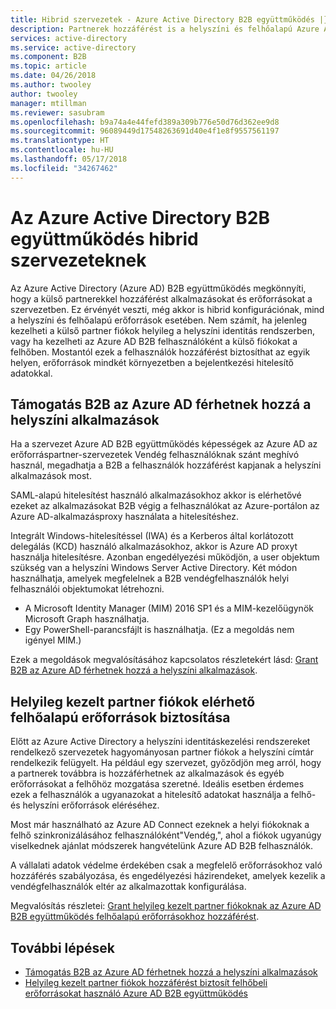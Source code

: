 ```yaml
---
title: Hibrid szervezetek - Azure Active Directory B2B együttműködés |} Microsoft Docs
description: Partnerek hozzáférést is a helyszíni és felhőalapú Azure AD B2B együttműködés erőforrásokhoz.
services: active-directory
ms.service: active-directory
ms.component: B2B
ms.topic: article
ms.date: 04/26/2018
ms.author: twooley
author: twooley
manager: mtillman
ms.reviewer: sasubram
ms.openlocfilehash: b9a74a4e44fefd389a309b776e50d76d362ee9d8
ms.sourcegitcommit: 96089449d17548263691d40e4f1e8f9557561197
ms.translationtype: HT
ms.contentlocale: hu-HU
ms.lasthandoff: 05/17/2018
ms.locfileid: "34267462"
---
```

# <a name="azure-active-directory-b2b-collaboration-for-hybrid-organizations"></a>Az Azure Active Directory B2B együttműködés hibrid szervezeteknek

Az Azure Active Directory (Azure AD) B2B együttműködés megkönnyíti, hogy a külső partnerekkel hozzáférést alkalmazásokat és erőforrásokat a szervezetben. Ez érvényét veszti, még akkor is hibrid konfigurációnak, mind a helyszíni és felhőalapú erőforrások esetében. Nem számít, ha jelenleg kezelheti a külső partner fiókok helyileg a helyszíni identitás rendszerben, vagy ha kezelheti az Azure AD B2B felhasználóként a külső fiókokat a felhőben. Mostantól ezek a felhasználók hozzáférést biztosíthat az egyik helyen, erőforrások mindkét környezetben a bejelentkezési hitelesítő adatokkal.

## <a name="grant-b2b-users-in-azure-ad-access-to-your-on-premises-apps"></a>Támogatás B2B az Azure AD férhetnek hozzá a helyszíni alkalmazások

Ha a szervezet Azure AD B2B együttműködés képességek az Azure AD az erőforráspartner-szervezetek Vendég felhasználóknak szánt meghívó használ, megadhatja a B2B a felhasználók hozzáférést kapjanak a helyszíni alkalmazások most.

SAML-alapú hitelesítést használó alkalmazásokhoz akkor is elérhetővé ezeket az alkalmazásokat B2B végig a felhasználókat az Azure-portálon az Azure AD-alkalmazásproxy használata a hitelesítéshez.

Integrált Windows-hitelesítéssel (IWA) és a Kerberos által korlátozott delegálás (KCD) használó alkalmazásokhoz, akkor is Azure AD proxyt használja hitelesítésre. Azonban engedélyezési működjön, a user objektum szükség van a helyszíni Windows Server Active Directory. Két módon használhatja, amelyek megfelelnek a B2B vendégfelhasználók helyi felhasználói objektumokat létrehozni.

- A Microsoft Identity Manager (MIM) 2016 SP1 és a MIM-kezelőügynök Microsoft Graph használhatja.
- Egy PowerShell-parancsfájlt is használhatja. (Ez a megoldás nem igényel MIM.)

Ezek a megoldások megvalósításához kapcsolatos részletekért lásd: [Grant B2B az Azure AD férhetnek hozzá a helyszíni alkalmazások](hybrid-cloud-to-on-premises.md).

## <a name="grant-locally-managed-partner-accounts-access-to-cloud-resources"></a>Helyileg kezelt partner fiókok elérhető felhőalapú erőforrások biztosítása

Előtt az Azure Active Directory a helyszíni identitáskezelési rendszereket rendelkező szervezetek hagyományosan partner fiókok a helyszíni címtár rendelkezik felügyelt. Ha például egy szervezet, győződjön meg arról, hogy a partnerek továbbra is hozzáférhetnek az alkalmazások és egyéb erőforrásokat a felhőhöz mozgatása szeretné. Ideális esetben érdemes ezek a felhasználók a ugyanazokat a hitelesítő adatokat használja a felhő- és helyszíni erőforrások eléréséhez. 

Most már használható az Azure AD Connect ezeknek a helyi fiókoknak a felhő szinkronizálásához felhasználóként"Vendég,", ahol a fiókok ugyanúgy viselkednek ajánlat módszerek hangvételünk Azure AD B2B felhasználók.

A vállalati adatok védelme érdekében csak a megfelelő erőforrásokhoz való hozzáférés szabályozása, és engedélyezési házirendeket, amelyek kezelik a vendégfelhasználók eltér az alkalmazottak konfigurálása.

Megvalósítás részletei: [Grant helyileg kezelt partner fiókoknak az Azure AD B2B együttműködés felhőalapú erőforrásokhoz hozzáférést](hybrid-on-premises-to-cloud.md).
 
## <a name="next-steps"></a>További lépések

- [Támogatás B2B az Azure AD férhetnek hozzá a helyszíni alkalmazások](hybrid-cloud-to-on-premises.md)
- [Helyileg kezelt partner fiókok hozzáférést biztosít felhőbeli erőforrásokat használó Azure AD B2B együttműködés](hybrid-on-premises-to-cloud.md)


